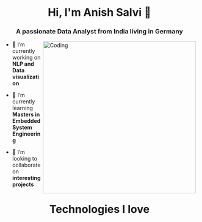 <h1 align="center">Hi, I'm Anish Salvi 👋</h1>
<h3 align="center">A passionate Data Analyst from India living in Germany</h3>
<img align ="right" alt="Coding" width="400" src="https://i.pinimg.com/originals/fc/71/63/fc71635c7f1b09ed30413f59bb749582.gif">

- 🔭 I’m currently working on **NLP and Data visualization**

- 🌱 I’m currently learning **Masters in Embedded System Engineering**

- 👯 I’m looking to collaborate on **interesting projects**

<h1 align="center">Technologies I love</h1>

<p align="left">
</p>
